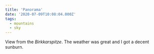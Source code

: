 ```yaml
---
title: 'Panorama'
date: '2020-07-09T10:08:04.000Z'
tags:
  - mountains
  - sky
---
```


View from the _Birkkarspitze_. The weather was great and I got a decent sunburn.
